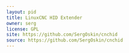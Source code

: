 ```yaml
---
layout: pid
title: LinuxCNC HID Extender
owner: serg
license: GPL
site: https://github.com/SergOskin/cnchid
source: https://github.com/SergOskin/cnchid
---
```


